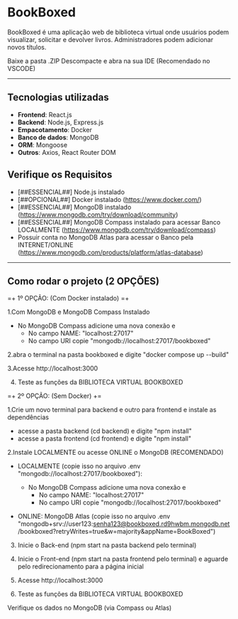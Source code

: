 # BookBoxed

BookBoxed é uma aplicação web de biblioteca virtual onde usuários podem visualizar, solicitar e devolver livros. Administradores podem adicionar novos títulos.

Baixe a pasta .ZIP
Descompacte e abra na sua IDE (Recomendado no VSCODE)

---

## Tecnologias utilizadas

- **Frontend**: React.js
- **Backend**: Node.js, Express.js
- **Empacotamento**: Docker
- **Banco de dados**: MongoDB
- **ORM**: Mongoose
- **Outros**: Axios, React Router DOM

## Verifique os Requisitos

- [##ESSENCIAL##] Node.js instalado
- [##OPCIONAL##] Docker instalado (https://www.docker.com/)
- [##ESSENCIAL##] MongoDB instalado (https://www.mongodb.com/try/download/community)
- [##ESSENCIAL##] MongoDB Compass instalado para acessar Banco LOCALMENTE (https://www.mongodb.com/try/download/compass)
- Possuir conta no MongoDB Atlas para acessar o Banco pela INTERNET/ONLINE (https://www.mongodb.com/products/platform/atlas-database)

---

## Como rodar o projeto (2 OPÇÕES)

=+ 1º OPÇÃO: (Com Docker instalado) =+

1.Com MongoDB e MongoDB Compass Instalado
  - No MongoDB Compass adicione uma nova conexão e
    - No campo NAME: "localhost:27017"
    - No campo  URI copie "mongodb://localhost:27017/bookboxed"

2.abra o terminal na pasta bookboxed e digite "docker compose up --build"

3.Acesse http://localhost:3000

4. Teste as funções da BIBLIOTECA VIRTUAL BOOKBOXED

=+ 2º OPÇÃO: (Sem Docker) +=

1.Crie um novo terminal para backend e outro para frontend e instale as dependências

  - acesse a pasta backend (cd backend) e digite "npm install"
  - acesse a pasta frontend (cd frontend) e digite "npm install"

2.Instale LOCALMENTE ou acesse ONLINE o MongoDB
         (RECOMENDADO)
         
- LOCALMENTE (copie isso no arquivo .env "mongodb://localhost:27017/bookboxed"):
  - No MongoDB Compass adicione uma nova conexão e
    - No campo NAME: "localhost:27017"
    - No campo  URI copie "mongodb://localhost:27017/bookboxed"

- ONLINE: MongoDB Atlas (copie isso no arquivo .env "mongodb+srv://user123:senha123@bookboxed.rd9hwbm.mongodb.net/bookboxed?retryWrites=true&w=majority&appName=BookBoxed")

3. Inicie o Back-end (npm start na pasta backend pelo terminal)

4. Inicie o Front-end (npm start na pasta frontend pelo terminal) e aguarde pelo redirecionamento para a página inicial

5. Acesse http://localhost:3000
   
6. Teste as funções da BIBLIOTECA VIRTUAL BOOKBOXED

Verifique os dados no MongoDB (via Compass ou Atlas)

